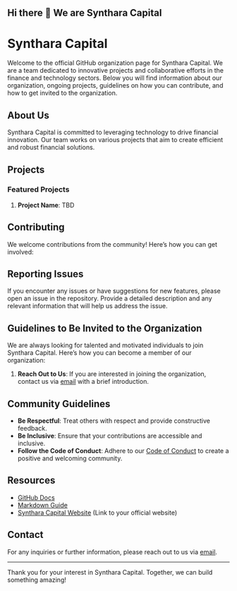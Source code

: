## Hi there 👋 We are Synthara Capital

# Synthara Capital

Welcome to the official GitHub organization page for Synthara Capital. We are a team dedicated to innovative projects and collaborative efforts in the finance and technology sectors. Below you will find information about our organization, ongoing projects, guidelines on how you can contribute, and how to get invited to the organization.

## About Us

Synthara Capital is committed to leveraging technology to drive financial innovation. Our team works on various projects that aim to create efficient and robust financial solutions.

## Projects

### Featured Projects

1. **Project Name**: TBD

## Contributing

We welcome contributions from the community! Here’s how you can get involved:

## Reporting Issues

If you encounter any issues or have suggestions for new features, please open an issue in the repository. Provide a detailed description and any relevant information that will help us address the issue.

## Guidelines to Be Invited to the Organization

We are always looking for talented and motivated individuals to join Synthara Capital. Here’s how you can become a member of our organization:

1. **Reach Out to Us**: If you are interested in joining the organization, contact us via [email](mailto:contact@synthara.com) with a brief introduction.

## Community Guidelines

- **Be Respectful**: Treat others with respect and provide constructive feedback.
- **Be Inclusive**: Ensure that your contributions are accessible and inclusive.
- **Follow the Code of Conduct**: Adhere to our [Code of Conduct](CODE_OF_CONDUCT.md) to create a positive and welcoming community.

## Resources

- [GitHub Docs](https://docs.github.com/)
- [Markdown Guide](https://www.markdownguide.org/)
- [Synthara Capital Website](#) (Link to your official website)

## Contact

For any inquiries or further information, please reach out to us via [email](mailto:contact@synthara.com).

---

Thank you for your interest in Synthara Capital. Together, we can build something amazing!
